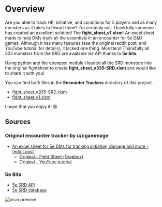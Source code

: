 # Overview
Are you able to track HP, initiative, and conditions for 5 players and as many monsters as it takes to thwart them? I'm certainly not. Thankfully someone  has created an excellent solution! The **fight_sheet_v1.xlsm**! An excel sheet made to help DMs track all the essentials in an encounter for 5e D&D games. Although it has many features 
(see the original reddit post, and YouTube tutorial for details), it lacked one thing. Monsters! Thankfully all 335 monsters from the SRD are available via API thanks to **5e bits**.

Using python and the openpyxl module I loaded all the SRD monsters into the original fightsheet to create **fight_sheet_v335-SRD.xlsm** and would like to share it with you!

You can find both files in the **Encounter Trackers** directory of this project.
- [fight_sheet_v335-SRD.xlsm](https://github.com/mcclellangg/DND-DE/blob/master/Encounter%20Trackers/fight_sheet_v335-SRD.xlsm)
- [fight_sheet_v1.xlsm](https://github.com/mcclellangg/DND-DE/blob/master/Encounter%20Trackers/fight_sheet_v1.xlsm)

I hope that you enjoy it! 😄

## Sources

### Original encounter tracker by u/cgammage
* [An excel sheet for 5e DMs for tracking initiative, damage and more - reddit post ](https://www.reddit.com/r/DnDBehindTheScreen/comments/32doon/an_excel_sheet_for_5e_dms_for_tracking_initiative/)
    - [Original - Fight Sheet (Dropbox)](https://www.dropbox.com/s/dzdxizp426s6dxg/fight_sheet_v1.xlsm?dl=0)
    - [Original - YouTube tutorial](https://www.youtube.com/watch?v=bkmUClAIZXQ&ab_channel=ChristopherGammage)

### 5e Bits
* [5e SRD API](https://github.com/5e-bits/5e-srd-api)
* [5e SRD database](https://github.com/5e-bits/5e-database/tree/main/src)

![xlsm preview](https://github.com/mcclellangg/DND-DE/images/fight_sheet_preview.png)
